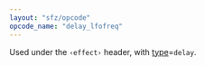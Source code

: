 ```yaml
---
layout: "sfz/opcode"
opcode_name: "delay_lfofreq"
---
```

Used under the `‹effect›` header, with [type]=`delay`.

[type]: type#delay
